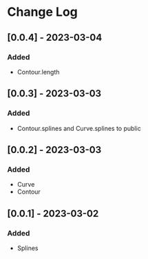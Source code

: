 # Change Log

## [0.0.4] - 2023-03-04

### Added

- Contour.length

## [0.0.3] - 2023-03-03

### Added

- Contour.splines and Curve.splines to public

## [0.0.2] - 2023-03-03

### Added

- Curve
- Contour

## [0.0.1] - 2023-03-02

### Added

- Splines 
